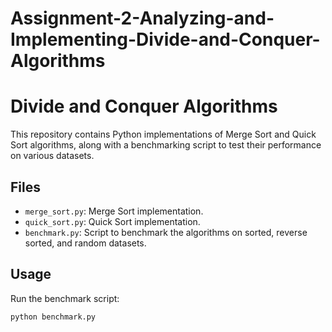 # Assignment-2-Analyzing-and-Implementing-Divide-and-Conquer-Algorithms
# Divide and Conquer Algorithms

This repository contains Python implementations of Merge Sort and Quick Sort algorithms, along with a benchmarking script to test their performance on various datasets.

## Files

- `merge_sort.py`: Merge Sort implementation.
- `quick_sort.py`: Quick Sort implementation.
- `benchmark.py`: Script to benchmark the algorithms on sorted, reverse sorted, and random datasets.

## Usage

Run the benchmark script:

```bash
python benchmark.py
